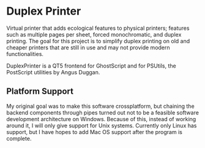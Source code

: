  # Duplex Printer
Virtual printer that adds ecological features to physical printers; features such as multiple pages per sheet, forced monochromatic, and duplex printing.
The goal for this project is to simplify duplex printing on old and cheaper printers that are still in use and may not provide modern functionalities.

DuplexPrinter is a QT5 frontend for GhostScript and for PSUtils, the PostScript utilities by Angus Duggan.

## Platform Support
My original goal was to make this software crossplatform, but chaining the backend components through pipes turned out not to be a feasible software development architecture on Windows. Because of this, instead of working around it, I will only give support for Unix systems.
Currently only Linux has support, but I have hopes to add Mac OS support after the program is complete.
